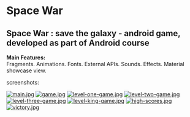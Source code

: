 # Space War
 ## Space War : save the galaxy - android game, developed as part of Android course
 
**Main Features:**<br />
Fragments.
Animations.
Fonts.
External APIs.
Sounds.
Effects.
Material showcase view.


screenshots:

[![main.jpg](https://i.postimg.cc/MHxrfmtf/main.jpg)](https://postimg.cc/zbtk9Wsq)
[![game.jpg](https://i.postimg.cc/G2Nmc9jf/game.jpg)](https://postimg.cc/r01kjV3G)
[![level-one-game.jpg](https://i.postimg.cc/65ZhRmy7/level-one-game.jpg)](https://postimg.cc/YhpgB8Nk)
[![level-two-game.jpg](https://i.postimg.cc/qBPskxjp/level-two-game.jpg)](https://postimg.cc/qgGhwnPF)
[![level-three-game.jpg](https://i.postimg.cc/BZKFw1sk/level-three-game.jpg)](https://postimg.cc/9zczD0DY)
[![level-king-game.jpg](https://i.postimg.cc/Px8CcBGY/level-king-game.jpg)](https://postimg.cc/zb8DH2GG)
[![high-scores.jpg](https://i.postimg.cc/Kv5RdPWq/high-scores.jpg)](https://postimg.cc/BXXSFK4H)
[![victory.jpg](https://i.postimg.cc/zGt3fJ8T/victory.jpg)](https://postimg.cc/Xr5nH6Zv)
